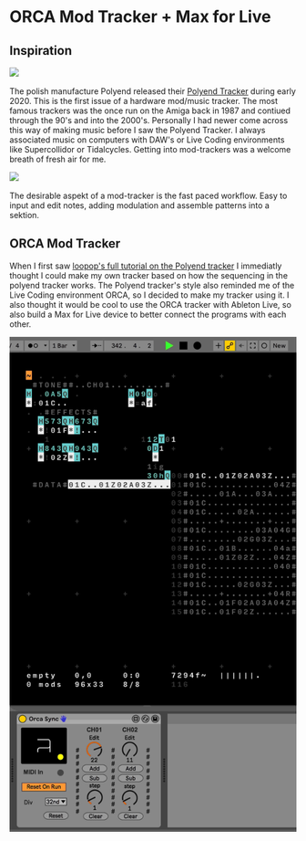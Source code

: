 # ORCA Mod Tracker + Max for Live

## Inspiration

![](https://polyend.com/wp-content/themes/blankslate/assets/2020/fast-track.jpg)

The polish manufacture Polyend released their [Polyend Tracker](https://polyend.com/tracker/) during early 2020. This is the first issue of a hardware mod/music tracker. The most famous trackers was the once run on the Amiga back in 1987 and contiued through the 90's and into the 2000's. Personally I had newer  come across this way of making music before I saw the Polyend Tracker. I always associated music on computers with DAW's or Live Coding environments like Supercollidor or Tidalcycles. Getting into mod-trackers was a welcome breath of fresh air for me. 

![](https://polyend.com/wp-content/themes/blankslate/assets/2020/pattern-image.png)

The desirable aspekt of a mod-tracker is the fast paced workflow. Easy to input and edit notes, adding modulation and assemble patterns into a sektion.   

## ORCA Mod Tracker

When I first saw [loopop's full tutorial on the Polyend tracker](https://youtu.be/MQufJBVvAtY?t=694) I immediatly thought I could make my own tracker based on how the sequencing in the polyend tracker works. The Polyend tracker's style also reminded me of the Live Coding environment ORCA, so I decided to make my tracker using it. I also thought it would be cool to use the ORCA tracker with Ableton Live, so also build a Max for Live device to better connect the programs with each other. 

![ORCA-Mod-Tracker](./media/ORCA-Mod-Tracker.gif)



